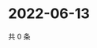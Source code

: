 # 2022-06-13

共 0 条

<!-- BEGIN WEIBO -->
<!-- 最后更新时间 Mon Jun 13 2022 07:14:51 GMT+0800 (China Standard Time) -->

<!-- END WEIBO -->
